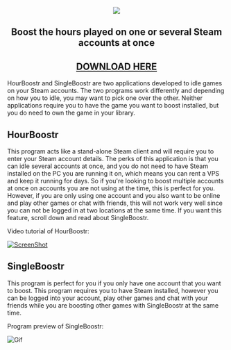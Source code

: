 <p align="center">
  <img src="http://i.imgur.com/MJN4zty.png"/>
  <h2 align="center">Boost the hours played on one or several Steam accounts at once</h2>
  <h2 align="center"><a href="https://github.com/Ezzpify/HourBoostr/releases">DOWNLOAD HERE</a></h2>
</p>

HourBoostr and SingleBoostr are two applications developed to idle games on your Steam accounts. The two programs work differently and depending on how you to idle, you may want to pick one over the other. Neither applications require you to have the game you want to boost installed, but you do need to own the game in your library.

## HourBoostr

This program acts like a stand-alone Steam client and will require you to enter your Steam account details. The perks of this application is that you can idle several accounts at once, and you do not need to have Steam installed on the PC you are running it on, which means you can rent a VPS and keep it running for days. So if you're looking to boost multiple accounts at once on accounts you are not using at the time, this is perfect for you. However, if you are only using one account and you also want to be online and play other games or chat with friends, this will not work very well since you can not be logged in at two locations at the same time. If you want this feature, scroll down and read about SingleBoostr.

Video tutorial of HourBoostr:

[![ScreenShot](http://i.imgur.com/DuTB4Zq.png)](https://www.youtube.com/watch?v=eqhPBEVMPDM)

## SingleBoostr

This program is perfect for you if you only have one account that you want to boost. This program requires you to have Steam installed, however you can be logged into your account, play other games and chat with your friends while you are boosting other games with SingleBoostr at the same time.

Program preview of SingleBoostr:

![Gif](https://i.imgur.com/6ktF7bW.gif)
